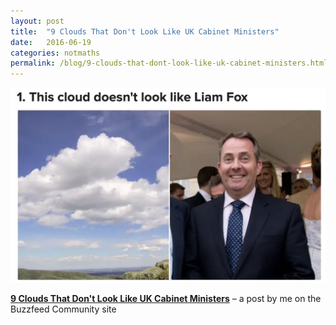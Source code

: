 ```yaml
---
layout: post
title:  "9 Clouds That Don't Look Like UK Cabinet Ministers"
date:   2016-06-19
categories: notmaths
permalink: /blog/9-clouds-that-dont-look-like-uk-cabinet-ministers.html
---
```


[![9 Clouds That Don't Look Like UK Cabinet Ministers](../assets/img/clouds.png)](https://www.buzzfeed.com/mpaldridge/9-clouds-that-dont-look-like-uk-cabinet-ministers-2hqzs)

**[9 Clouds That Don't Look Like UK Cabinet Ministers](https://www.buzzfeed.com/mpaldridge/9-clouds-that-dont-look-like-uk-cabinet-ministers-2hqzs)** – a post by me on the Buzzfeed Community site
